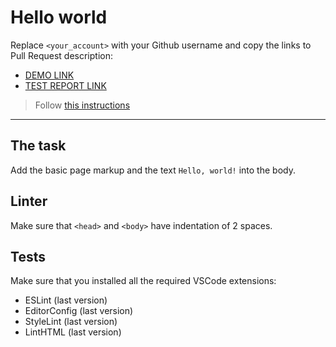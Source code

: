 # Hello world

Replace `<your_account>` with your Github username and copy the links to Pull Request description:
- [DEMO LINK](https://vitaliy-anochin.github.io/layout_hello-world/)
- [TEST REPORT LINK](https://vitaliy-anochin.github.io/layout_hello-world/report/html_report/)

> Follow [this instructions](https://mate-academy.github.io/layout_task-guideline/#how-to-solve-the-layout-tasks-on-github)
___

## The task

Add the basic page markup and the text `Hello, world!` into the body.

## Linter

Make sure that `<head>` and `<body>` have indentation of 2 spaces.

## Tests

Make sure that you installed all the required VSCode extensions:

- ESLint (last version)
- EditorConfig (last version)
- StyleLint (last version)
- LintHTML (last version)
